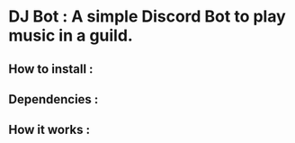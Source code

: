 # DJ Bot : A simple Discord Bot to play music in a guild.

## How to install :

## Dependencies :

## How it works :
